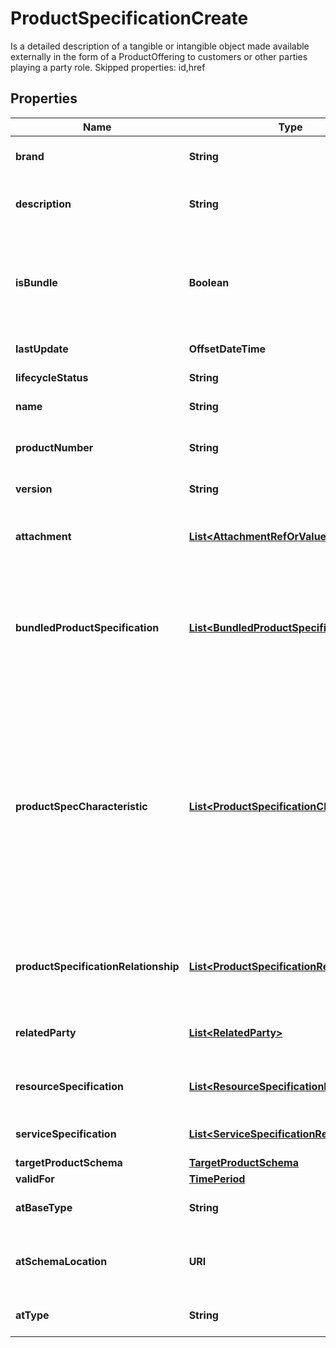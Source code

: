 

# ProductSpecificationCreate

Is a detailed description of a tangible or intangible object made available externally in the form of a ProductOffering to customers or other parties playing a party role. Skipped properties: id,href
## Properties

Name | Type | Description | Notes
------------ | ------------- | ------------- | -------------
**brand** | **String** | The manufacturer or trademark of the specification |  [optional]
**description** | **String** | A narrative that explains in detail what the product specification is |  [optional]
**isBundle** | **Boolean** | isBundle determines whether a productSpecification represents a single productSpecification (false), or a bundle of productSpecification (true). |  [optional]
**lastUpdate** | **OffsetDateTime** | Date and time of the last update |  [optional]
**lifecycleStatus** | **String** | Used to indicate the current lifecycle status |  [optional]
**name** | **String** | Name of the product specification | 
**productNumber** | **String** | An identification number assigned to uniquely identity the specification |  [optional]
**version** | **String** | Product specification version |  [optional]
**attachment** | [**List&lt;AttachmentRefOrValue&gt;**](AttachmentRefOrValue.md) | Complements the description of an element (for instance a product) through video, pictures... |  [optional]
**bundledProductSpecification** | [**List&lt;BundledProductSpecification&gt;**](BundledProductSpecification.md) | A type of ProductSpecification that belongs to a grouping of ProductSpecifications made available to the market. It inherits of all attributes of ProductSpecification. |  [optional]
**productSpecCharacteristic** | [**List&lt;ProductSpecificationCharacteristic&gt;**](ProductSpecificationCharacteristic.md) | A characteristic quality or distinctive feature of a ProductSpecification.  The characteristic can be take on a discrete value, such as color, can take on a range of values, (for example, sensitivity of 100-240 mV), or can be derived from a formula (for example, usage time (hrs) &#x3D; 30 - talk time *3). Certain characteristics, such as color, may be configured during the ordering or some other process. |  [optional]
**productSpecificationRelationship** | [**List&lt;ProductSpecificationRelationship&gt;**](ProductSpecificationRelationship.md) | A migration, substitution, dependency or exclusivity relationship between/among product specifications. |  [optional]
**relatedParty** | [**List&lt;RelatedParty&gt;**](RelatedParty.md) | A related party defines party or party role linked to a specific entity. |  [optional]
**resourceSpecification** | [**List&lt;ResourceSpecificationRef&gt;**](ResourceSpecificationRef.md) | The ResourceSpecification is required to realize a ProductSpecification. |  [optional]
**serviceSpecification** | [**List&lt;ServiceSpecificationRef&gt;**](ServiceSpecificationRef.md) | ServiceSpecification(s) required to realize a ProductSpecification. |  [optional]
**targetProductSchema** | [**TargetProductSchema**](TargetProductSchema.md) |  |  [optional]
**validFor** | [**TimePeriod**](TimePeriod.md) |  |  [optional]
**atBaseType** | **String** | When sub-classing, this defines the super-class |  [optional]
**atSchemaLocation** | **URI** | A URI to a JSON-Schema file that defines additional attributes and relationships |  [optional]
**atType** | **String** | When sub-classing, this defines the sub-class Extensible name |  [optional]



